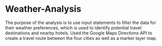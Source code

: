 # Weather-Analysis
The purpose of the analysis is to use input statements to filter the data for their weather preferences, which is used to identify potential travel destinations and nearby hotels. Used the Google Maps Directions API  to create a travel route between the four cities as well as a marker layer map.
